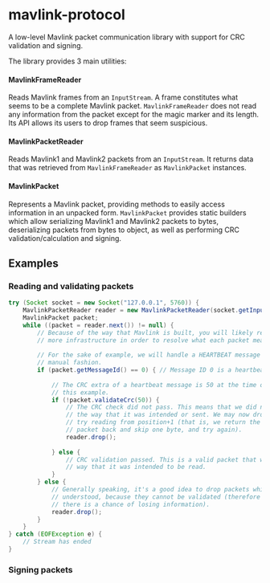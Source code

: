 # mavlink-protocol

A low-level Mavlink packet communication library with support for CRC validation and
signing.

The library provides 3 main utilities:

#### MavlinkFrameReader

Reads Mavlink frames from an `InputStream`. A frame constitutes what seems to be a complete
Mavlink packet. `MavlinkFrameReader` does not read any information from the packet except for
the magic marker and its length. Its API allows its users to drop frames that seem suspicious.

#### MavlinkPacketReader

Reads Mavlink1 and Mavlink2 packets from an `InputStream`. It returns data that was retrieved
from `MavlinkFrameReader` as `MavlinkPacket` instances.
 
#### MavlinkPacket

Represents a Mavlink packet, providing methods to easily access information in an unpacked form.
`MavlinkPacket` provides static builders which allow serializing Mavlink1 and Mavlink2 packets to
bytes, deserializing packets from bytes to object, as well as performing CRC validation/calculation
and signing.

## Examples

### Reading and validating packets

```java
try (Socket socket = new Socket("127.0.0.1", 5760)) {
    MavlinkPacketReader reader = new MavlinkPacketReader(socket.getInputStream()); 
    MavlinkPacket packet;
    while ((packet = reader.next()) != null) {
        // Because of the way that Mavlink is built, you will likely require
        // more infrastructure in order to resolve what each packet means.
        
        // For the sake of example, we will handle a HEARTBEAT message in a hard-coded,
        // manual fashion.
        if (packet.getMessageId() == 0) { // Message ID 0 is a heartbeat message.
            
            // The CRC extra of a heartbeat message is 50 at the time of writing of
            // this example.
            if (!packet.validateCrc(50)) {
                // The CRC check did not pass. This means that we did not read the data
                // the way that it was intended or sent. We may now drop the packet to
                // try reading from position+1 (that is, we return the bytes of this
                // packet back and skip one byte, and try again).
                reader.drop();
                
            } else {
                // CRC validation passed. This is a valid packet that was read the
                // way that it was intended to be read.
            }
        } else {
            // Generally speaking, it's a good idea to drop packets which message ID is not
            // understood, because they cannot be validated (therefore if data is corrupted,
            // there is a chance of losing information).
            reader.drop();
        }
    }
} catch (EOFException e) {
    // Stream has ended
}
```

### Signing packets

